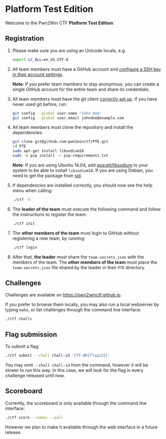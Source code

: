 # Platform Test Edition

Welcome to the Pwn2Win CTF **Platform Test Edition**.

## Registration

1. Please make sure you are using an Unicode locale, e.g.
   ```bash
   export LC_ALL=en_US.UTF-8
   ```

2. All team members must have a GitHub account and [configure a SSH key in their account settings](https://github.com/settings/keys).

   **Note**: If you prefer team members to stay anonymous, you can create a single GitHub account for the entire team and share its credentials.
   
3. All team members must have the git client [correctly set up](https://git-scm.com/book/en/v2/Getting-Started-First-Time-Git-Setup). If you have never used git before, run:
   ```bash
   git config --global user.name "John Doe"
   git config --global user.email johndoe@example.com
   ```
   
4. All team members must clone the repository and install the dependencies:
   ```bash
   git clone git@github.com:pwn2winctf/PTE.git
   cd PTE
   sudo apt-get install libsodium18
   sudo -H pip install -r pip-requirements.txt
   ```
   **Note**: If you are using Ubuntu 14.04, add [ppa:elt/libsodium](https://launchpad.net/~elt/+archive/ubuntu/libsodium) to your system to be able to install `libsodium18`. If you are using Debian, you need to get the package from [sid](https://packages.debian.org/sid/libsodium18).
  
5. If dependencies are installed correctly, you should now see the help menu when calling:
   ```bash
   ./ctf -h
   ```

6. The **leader of the team** must execute the following command and follow the instructions to register the team:
   ```bash
   ./ctf init
   ```
  
7. The **other members of the team** must login to GitHub without registering a new team, by running:
   ```bash
   ./ctf login
   ```
   
8. After that, **the leader** must share the `team-secrets.json` with the members of the team. The **other members of the team** must place the `team-secrets.json` file shared by the leader in their `PTE` directory.

## Challenges

Challenges are available on https://pwn2winctf.github.io.

If you prefer to browse them locally, you may also run a local webserver by typing `make`, or list challenges through the command line interface:
```bash
./ctf challs
```

## Flag submission

To submit a flag:
```bash
./ctf submit --chall chall-id 'CTF-BR{flag123}'
```

You may omit `--chall chall-id` from the command, however it will be slower to run this way. In this case, we will look for the flag in every challenge released until now.

## Scoreboard

Currently, the scoreboard is only available through the command line interface:
```bash
./ctf score --names --pull
```

However we plan to make it available through the web interface in a future release.
